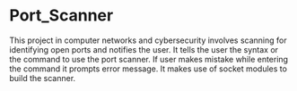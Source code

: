 # Port_Scanner

This project in computer networks and cybersecurity involves scanning for identifying open ports and notifies the user. It tells the user the syntax or the command to use the port scanner. If user makes mistake while entering the command it prompts error message. It makes use of socket modules to build the scanner.
